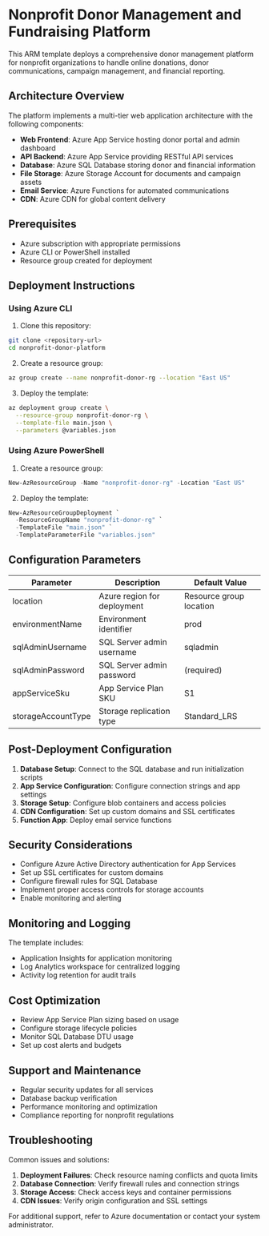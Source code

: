 # Nonprofit Donor Management and Fundraising Platform

This ARM template deploys a comprehensive donor management platform for nonprofit organizations to handle online donations, donor communications, campaign management, and financial reporting.

## Architecture Overview

The platform implements a multi-tier web application architecture with the following components:

- **Web Frontend**: Azure App Service hosting donor portal and admin dashboard
- **API Backend**: Azure App Service providing RESTful API services
- **Database**: Azure SQL Database storing donor and financial information
- **File Storage**: Azure Storage Account for documents and campaign assets
- **Email Service**: Azure Functions for automated communications
- **CDN**: Azure CDN for global content delivery

## Prerequisites

- Azure subscription with appropriate permissions
- Azure CLI or PowerShell installed
- Resource group created for deployment

## Deployment Instructions

### Using Azure CLI

1. Clone this repository:
```bash
git clone <repository-url>
cd nonprofit-donor-platform
```

2. Create a resource group:
```bash
az group create --name nonprofit-donor-rg --location "East US"
```

3. Deploy the template:
```bash
az deployment group create \
  --resource-group nonprofit-donor-rg \
  --template-file main.json \
  --parameters @variables.json
```

### Using Azure PowerShell

1. Create a resource group:
```powershell
New-AzResourceGroup -Name "nonprofit-donor-rg" -Location "East US"
```

2. Deploy the template:
```powershell
New-AzResourceGroupDeployment `
  -ResourceGroupName "nonprofit-donor-rg" `
  -TemplateFile "main.json" `
  -TemplateParameterFile "variables.json"
```

## Configuration Parameters

| Parameter | Description | Default Value |
|-----------|-------------|---------------|
| location | Azure region for deployment | Resource group location |
| environmentName | Environment identifier | prod |
| sqlAdminUsername | SQL Server admin username | sqladmin |
| sqlAdminPassword | SQL Server admin password | (required) |
| appServiceSku | App Service Plan SKU | S1 |
| storageAccountType | Storage replication type | Standard_LRS |

## Post-Deployment Configuration

1. **Database Setup**: Connect to the SQL database and run initialization scripts
2. **App Service Configuration**: Configure connection strings and app settings
3. **Storage Setup**: Configure blob containers and access policies
4. **CDN Configuration**: Set up custom domains and SSL certificates
5. **Function App**: Deploy email service functions

## Security Considerations

- Configure Azure Active Directory authentication for App Services
- Set up SSL certificates for custom domains
- Configure firewall rules for SQL Database
- Implement proper access controls for storage accounts
- Enable monitoring and alerting

## Monitoring and Logging

The template includes:
- Application Insights for application monitoring
- Log Analytics workspace for centralized logging
- Activity log retention for audit trails

## Cost Optimization

- Review App Service Plan sizing based on usage
- Configure storage lifecycle policies
- Monitor SQL Database DTU usage
- Set up cost alerts and budgets

## Support and Maintenance

- Regular security updates for all services
- Database backup verification
- Performance monitoring and optimization
- Compliance reporting for nonprofit regulations

## Troubleshooting

Common issues and solutions:

1. **Deployment Failures**: Check resource naming conflicts and quota limits
2. **Database Connection**: Verify firewall rules and connection strings
3. **Storage Access**: Check access keys and container permissions
4. **CDN Issues**: Verify origin configuration and SSL settings

For additional support, refer to Azure documentation or contact your system administrator.